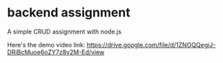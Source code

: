 # backend assignment

A simple CRUD assignment with node.js

Here's the demo video link: https://drive.google.com/file/d/1ZNOQQegjJ-DRiBcMuoe6oZY7z8y2M-Ed/view
